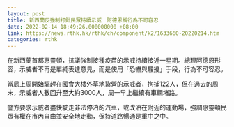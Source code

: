 ```yaml
---
layout: post
title: 新西蘭反強制打針民眾持續示威　阿德恩稱行為不可容忍
date: 2022-02-14 18:49:26.000000000 +08:00
link: https://news.rthk.hk/rthk/ch/component/k2/1633660-20220214.htm
categories: rthk
---
```


在新西蘭首都惠靈頓，抗議強制接種疫苗的示威持續接近一星期。總理阿德恩形容，示威者不再是單純表達意見，而是使用「恐嚇與騷擾」手段，行為不可容忍。

當局上周開始驅趕在國會大樓外草地紥營的示威者，拘捕122人，但在過去的周末，示威者人數回升至大約3000人，周一早上繼續有車輛堵路。

警方要求示威者盡快駛走非法停泊的汽車，或改泊在附近的運動場，強調惠靈頓民眾有權在市內自由並安全地走動，保持道路暢通是重中之中。
